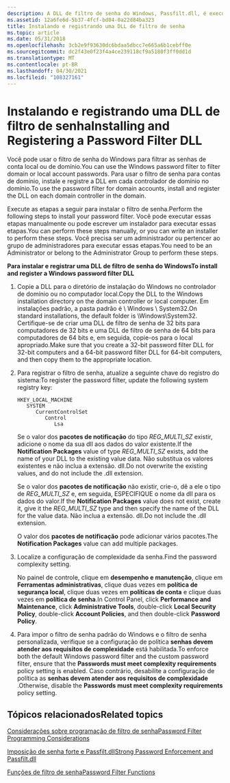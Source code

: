 ```yaml
---
description: A DLL de filtro de senha do Windows, Passfilt.dll, é executada no contexto de segurança da conta do sistema local e ajuda você a filtrar senhas de conta local ou de domínio.
ms.assetid: 12a6fe6d-5b37-4fcf-bd04-0a22d84ba323
title: Instalando e registrando uma DLL de filtro de senha
ms.topic: article
ms.date: 05/31/2018
ms.openlocfilehash: 3cb2e9f93630dc6bdaa5dbcc7e665a6b1cebff0e
ms.sourcegitcommit: dc2f43e0f23f4a4ce239118cf9a5180f3ff0dd1d
ms.translationtype: MT
ms.contentlocale: pt-BR
ms.lasthandoff: 04/30/2021
ms.locfileid: "108327161"
---
```

# <a name="installing-and-registering-a-password-filter-dll"></a><span data-ttu-id="2a70a-103">Instalando e registrando uma DLL de filtro de senha</span><span class="sxs-lookup"><span data-stu-id="2a70a-103">Installing and Registering a Password Filter DLL</span></span>

<span data-ttu-id="2a70a-104">Você pode usar o filtro de senha do Windows para filtrar as senhas de conta local ou de domínio.</span><span class="sxs-lookup"><span data-stu-id="2a70a-104">You can use the Windows password filter to filter domain or local account passwords.</span></span> <span data-ttu-id="2a70a-105">Para usar o filtro de senha para contas de domínio, instale e registre a DLL em cada controlador de domínio no domínio.</span><span class="sxs-lookup"><span data-stu-id="2a70a-105">To use the password filter for domain accounts, install and register the DLL on each domain controller in the domain.</span></span>

<span data-ttu-id="2a70a-106">Execute as etapas a seguir para instalar o filtro de senha.</span><span class="sxs-lookup"><span data-stu-id="2a70a-106">Perform the following steps to install your password filter.</span></span> <span data-ttu-id="2a70a-107">Você pode executar essas etapas manualmente ou pode escrever um instalador para executar essas etapas.</span><span class="sxs-lookup"><span data-stu-id="2a70a-107">You can perform these steps manually, or you can write an installer to perform these steps.</span></span> <span data-ttu-id="2a70a-108">Você precisa ser um administrador ou pertencer ao grupo de administradores para executar essas etapas.</span><span class="sxs-lookup"><span data-stu-id="2a70a-108">You need to be an Administrator or belong to the Administrator Group to perform these steps.</span></span>

<span data-ttu-id="2a70a-109">**Para instalar e registrar uma DLL de filtro de senha do Windows**</span><span class="sxs-lookup"><span data-stu-id="2a70a-109">**To install and register a Windows password filter DLL**</span></span>

1.  <span data-ttu-id="2a70a-110">Copie a DLL para o diretório de instalação do Windows no controlador de domínio ou no computador local.</span><span class="sxs-lookup"><span data-stu-id="2a70a-110">Copy the DLL to the Windows installation directory on the domain controller or local computer.</span></span> <span data-ttu-id="2a70a-111">Em instalações padrão, a pasta padrão é \\ Windows \\ System32.</span><span class="sxs-lookup"><span data-stu-id="2a70a-111">On standard installations, the default folder is \\Windows\\System32.</span></span> <span data-ttu-id="2a70a-112">Certifique-se de criar uma DLL de filtro de senha de 32 bits para computadores de 32 bits e uma DLL de filtro de senha de 64 bits para computadores de 64 bits e, em seguida, copie-os para o local apropriado.</span><span class="sxs-lookup"><span data-stu-id="2a70a-112">Make sure that you create a 32-bit password filter DLL for 32-bit computers and a 64-bit password filter DLL for 64-bit computers, and then copy them to the appropriate location.</span></span>
2.  <span data-ttu-id="2a70a-113">Para registrar o filtro de senha, atualize a seguinte chave do registro do sistema:</span><span class="sxs-lookup"><span data-stu-id="2a70a-113">To register the password filter, update the following system registry key:</span></span>

    ```
    HKEY_LOCAL_MACHINE
       SYSTEM
          CurrentControlSet
             Control
                Lsa
    ```

    <span data-ttu-id="2a70a-114">Se o valor dos **pacotes de notificação** do tipo *REG_MULTI_SZ* existir, adicione o nome da sua dll aos dados do valor existente.</span><span class="sxs-lookup"><span data-stu-id="2a70a-114">If the **Notification Packages** value of type *REG_MULTI_SZ* exists, add the name of your DLL to the existing value data.</span></span> <span data-ttu-id="2a70a-115">Não substitua os valores existentes e não inclua a extensão. dll.</span><span class="sxs-lookup"><span data-stu-id="2a70a-115">Do not overwrite the existing values, and do not include the .dll extension.</span></span>

    <span data-ttu-id="2a70a-116">Se o valor dos **pacotes de notificação** não existir, crie-o, dê a ele o tipo de *REG_MULTI_SZ* e, em seguida, ESPECIFIQUE o nome da dll para os dados do valor.</span><span class="sxs-lookup"><span data-stu-id="2a70a-116">If the **Notification Packages** value does not exist, create it, give it the *REG_MULTI_SZ* type and then specify the name of the DLL for the value data.</span></span> <span data-ttu-id="2a70a-117">Não inclua a extensão. dll.</span><span class="sxs-lookup"><span data-stu-id="2a70a-117">Do not include the .dll extension.</span></span>

    <span data-ttu-id="2a70a-118">O valor dos **pacotes de notificação** pode adicionar vários pacotes.</span><span class="sxs-lookup"><span data-stu-id="2a70a-118">The **Notification Packages** value can add multiple packages.</span></span>

3.  <span data-ttu-id="2a70a-119">Localize a configuração de complexidade da senha.</span><span class="sxs-lookup"><span data-stu-id="2a70a-119">Find the password complexity setting.</span></span>

    <span data-ttu-id="2a70a-120">No painel de controle, clique em **desempenho e manutenção**, clique em **Ferramentas administrativas**, clique duas vezes em **política de segurança local**, clique duas vezes em **políticas de conta** e clique duas vezes em **política de senha**.</span><span class="sxs-lookup"><span data-stu-id="2a70a-120">In Control Panel, click **Performance and Maintenance**, click **Administrative Tools**, double-click **Local Security Policy**, double-click **Account Policies**, and then double-click **Password Policy**.</span></span>

4.  <span data-ttu-id="2a70a-121">Para impor o filtro de senha padrão do Windows e o filtro de senha personalizada, verifique se a configuração de política **senhas devem atender aos requisitos de complexidade** está habilitada.</span><span class="sxs-lookup"><span data-stu-id="2a70a-121">To enforce both the default Windows password filter and the custom password filter, ensure that the **Passwords must meet complexity requirements** policy setting is enabled.</span></span> <span data-ttu-id="2a70a-122">Caso contrário, desabilite a configuração de política as **senhas devem atender aos requisitos de complexidade** .</span><span class="sxs-lookup"><span data-stu-id="2a70a-122">Otherwise, disable the **Passwords must meet complexity requirements** policy setting.</span></span>

## <a name="related-topics"></a><span data-ttu-id="2a70a-123">Tópicos relacionados</span><span class="sxs-lookup"><span data-stu-id="2a70a-123">Related topics</span></span>

<dl> <dt>

[<span data-ttu-id="2a70a-124">Considerações sobre programação de filtro de senha</span><span class="sxs-lookup"><span data-stu-id="2a70a-124">Password Filter Programming Considerations</span></span>](password-filter-programming-considerations.md)
</dt> <dt>

[<span data-ttu-id="2a70a-125">Imposição de senha forte e Passfilt.dll</span><span class="sxs-lookup"><span data-stu-id="2a70a-125">Strong Password Enforcement and Passfilt.dll</span></span>](strong-password-enforcement-and-passfilt-dll.md)
</dt> <dt>

[<span data-ttu-id="2a70a-126">Funções de filtro de senha</span><span class="sxs-lookup"><span data-stu-id="2a70a-126">Password Filter Functions</span></span>](management-functions.md)
</dt> </dl>

 

 



